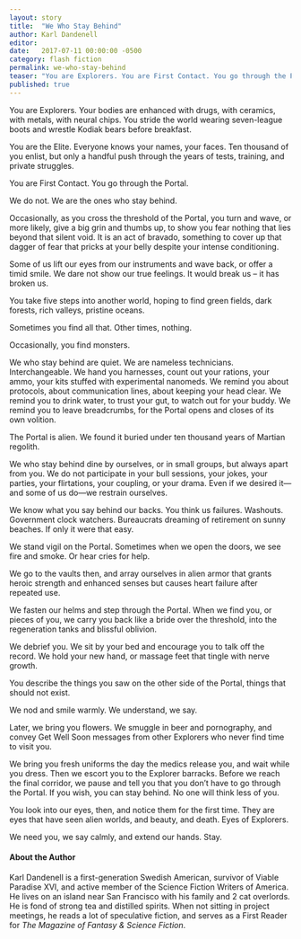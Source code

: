 ```yaml
---
layout: story
title:  "We Who Stay Behind"
author: Karl Dandenell
editor:
date:   2017-07-11 00:00:00 -0500
category: flash fiction
permalink: we-who-stay-behind
teaser: "You are Explorers. You are First Contact. You go through the Portal. We do not. We are the ones who stay behind."
published: true
---
```



You are Explorers. Your bodies are enhanced with drugs, with ceramics, with metals, with neural chips. You stride the world wearing seven-league boots and wrestle Kodiak bears before breakfast.

You are the Elite. Everyone knows your names, your faces. Ten thousand of you enlist, but only a handful push through the years of tests, training, and private struggles.

You are First Contact. You go through the Portal.

We do not. We are the ones who stay behind.

Occasionally, as you cross the threshold of the Portal, you turn and wave, or more likely, give a big grin and thumbs up, to show you fear nothing that lies beyond that silent void. It is an act of bravado, something to cover up that dagger of fear that pricks at your belly despite your intense conditioning.

Some of us lift our eyes from our instruments and wave back, or offer a timid smile. We dare not show our true feelings. It would break us – it has broken us.

You take five steps into another world, hoping to find green fields, dark forests, rich valleys, pristine oceans.

Sometimes you find all that. Other times, nothing.

Occasionally, you find monsters.

We who stay behind are quiet. We are nameless technicians. Interchangeable. We hand you harnesses, count out your rations, your ammo, your kits stuffed with experimental nanomeds. We remind you about protocols, about communication lines, about keeping your head clear. We remind you to drink water, to trust your gut, to watch out for your buddy. We remind you to leave breadcrumbs, for the Portal opens and closes of its own volition.

The Portal is alien. We found it buried under ten thousand years of Martian regolith.

We who stay behind dine by ourselves, or in small groups, but always apart from you. We do not participate in your bull sessions, your jokes, your parties, your flirtations, your coupling, or your drama. Even if we desired it—and some of us do—we restrain ourselves.

We know what you say behind our backs. You think us failures. Washouts. Government clock watchers. Bureaucrats dreaming of retirement on sunny beaches. If only it were that easy.

We stand vigil on the Portal. Sometimes when we open the doors, we see fire and smoke. Or hear cries for help.

We go to the vaults then, and array ourselves in alien armor that grants heroic strength and enhanced senses but causes heart failure after repeated use.

We fasten our helms and step through the Portal. When we find you, or pieces of you, we carry you back like a bride over the threshold, into the regeneration tanks and blissful oblivion.

We debrief you. We sit by your bed and encourage you to talk off the record. We hold your new hand, or massage feet that tingle with nerve growth.

You describe the things you saw on the other side of the Portal, things that should not exist.

We nod and smile warmly. We understand, we say.

Later, we bring you flowers. We smuggle in beer and pornography, and convey Get Well Soon messages from other Explorers who never find time to visit you.

We bring you fresh uniforms the day the medics release you, and wait while you dress. Then we escort you to the Explorer barracks. Before we reach the final corridor, we pause and tell you that you don’t have to go through the Portal. If you wish, you can stay behind. No one will think less of you.

You look into our eyes, then, and notice them for the first time. They are eyes that have seen alien worlds, and beauty, and death. Eyes of Explorers.

We need you, we say calmly, and extend our hands. Stay.

#### About the Author

Karl Dandenell is a first-generation Swedish American, survivor of Viable Paradise XVI, and active member of the Science Fiction Writers of America. He lives on an island near San Francisco with his family and 2 cat overlords. He is fond of strong tea and distilled spirits. When not sitting in project meetings, he reads a lot of speculative fiction, and serves as a First Reader for _The Magazine of Fantasy & Science Fiction_.
